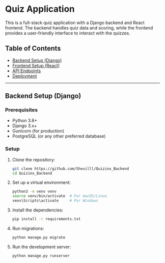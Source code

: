 # Quiz Application

This is a full-stack quiz application with a Django backend and React frontend. The backend handles quiz data and scoring, while the frontend provides a user-friendly interface to interact with the quizzes.

## Table of Contents

-   [Backend Setup (Django)](#backend-setup-django)
-   [Frontend Setup (React)](#frontend-setup-react)
-   [API Endpoints](#api-endpoints)
-   [Deployment](#deployment)

---

## Backend Setup (Django)

### Prerequisites

-   Python 3.8+
-   Django 3.x+
-   Gunicorn (for production)
-   PostgreSQL (or any other preferred database)

### Setup

1. Clone the repository:

    ```bash
    git clone https://github.com/Shevilll/Quizinx_Backend
    cd Quizinx_Backend
    ```

2. Set up a virtual environment:

    ```bash
    python3 -m venv venv
    source venv/bin/activate  # For macOS/Linux
    venv\Scripts\activate     # For Windows
    ```

3. Install the dependencies:

    ```bash
    pip install -r requirements.txt
    ```

4. Run migrations:

    ```bash
    python manage.py migrate
    ```

5. Run the development server:
    ```bash
    python manage.py runserver
    ```
